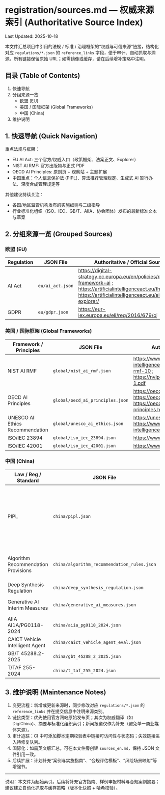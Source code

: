 # registration/sources.md — 权威来源索引 (Authoritative Source Index)

Last Updated: 2025-10-18

本文件汇总项目中引用的法规 / 标准 / 治理框架的“权威与可信来源”链接，结构化对应 `regulations/*.json` 的 `reference_links` 字段，便于审计、自动抓取与溯源。所有链接保留原始 URL；如需镜像或缓存，请在后续增补策略中注明。

## 目录 (Table of Contents)
1. 快速导航
2. 分组来源一览
	- 欧盟 (EU)
	- 美国 / 国际框架 (Global Frameworks)
	- 中国 (China)
3. 维护说明

## 1. 快速导航 (Quick Navigation)
重点法规与框架：
- EU AI Act: 三个官方/权威入口（政策框架、法案正文、Explorer）
- NIST AI RMF: 官方出版物与正式 PDF
- OECD AI Principles: 原则页 + 观察站 + 主题扩展
- 中国重点：个人信息保护法 (PIPL)、算法推荐管理规定、生成式 AI 暂行办法、深度合成管理规定等

其他建议持续关注：
- 各国/地区监管机构发布的实施细则与二级指导
- 行业标准化组织（ISO、IEC、GB/T、AIIA、协会团体）发布的最新标准文本与草案

## 2. 分组来源一览 (Grouped Sources)

### 欧盟 (EU)
| Regulation | JSON File | Authoritative / Official Sources |
|------------|-----------|----------------------------------|
| AI Act | `eu/ai_act.json` | https://digital-strategy.ec.europa.eu/en/policies/regulatory-framework-ai ; https://artificialintelligenceact.eu/the-act/ ; https://artificialintelligenceact.eu/ai-act-explorer/ |
| GDPR | `eu/gdpr.json` | https://eur-lex.europa.eu/eli/reg/2016/679/oj |

### 美国 / 国际框架 (Global Frameworks)
| Framework / Principles | JSON File | Authoritative / Official Sources |
|------------------------|-----------|----------------------------------|
| NIST AI RMF | `global/nist_ai_rmf.json` | https://www.nist.gov/publications/artificial-intelligence-risk-management-framework-ai-rmf-10 ; https://nvlpubs.nist.gov/nistpubs/ai/nist.ai.100-1.pdf |
| OECD AI Principles | `global/oecd_ai_principles.json` | https://oecd.ai/en/ai-principles ; https://oecd.ai/ ; https://oecd.org/en/topics/sub-issues/ai-principles.html |
| UNESCO AI Ethics Recommendation | `global/unesco_ai_ethics.json` | https://unesdoc.unesco.org/ ; https://www.unesco.org/en/artificial-intelligence/recommendation-ethics |
| ISO/IEC 23894 | `global/iso_iec_23894.json` | https://www.iso.org/standard/77304.html |
| ISO/IEC 42001 | `global/iso_iec_42001.json` | https://www.iso.org/standard/81230.html |

### 中国 (China)
| Law / Reg / Standard | JSON File | Authoritative / Official Sources |
|----------------------|-----------|----------------------------------|
| PIPL | `china/pipl.json` | https://www.cac.gov.cn/ ; http://en.npc.gov.cn.cdurl.cn/2021-12/29/c_694559.htm ; https://digichina.stanford.edu/work/translation-personal-information-protection-law-of-the-peoples-republic-of-china-effective-nov-1-2021/ ; https://iapp.org/resources/article/personal-information-protection-law-peoples-republic-of-china-english-translation/ |
| Algorithm Recommendation Provisions | `china/algorithm_recommendation_rules.json` | https://www.cac.gov.cn/ ; https://digichina.stanford.edu/work/translation-internet-information-service-algorithmic-recommendation-management-provisions-effective-march-1-2022/ |
| Deep Synthesis Regulation | `china/deep_synthesis_regulation.json` | https://www.cac.gov.cn/ ; https://digichina.stanford.edu/ |
| Generative AI Interim Measures | `china/generative_ai_measures.json` | https://www.cac.gov.cn/ ; https://digichina.stanford.edu/ ; https://www.dataguidance.com/ |
| AIIA AI1A/PG0118-2024 | `china/aiia_pg0118_2024.json` | https://www.aiiaorg.cn/ |
| CAICT Vehicle Intelligent Agent | `china/caict_vehicle_agent_eval.json` | https://www.caict.ac.cn/ |
| GB/T 45288.2-2025 | `china/gbt_45288_2_2025.json` | https://openstd.samr.gov.cn/ |
| T/TAF 255-2024 | `china/t_taf_255_2024.json` | https://www.ttia.org.cn/ |

## 3. 维护说明 (Maintenance Notes)
1. 变更流程：新增或更新来源时，同步修改对应 `regulations/*.json` 的 `reference_links` 并在提交信息中注明来源类别。
2. 链接类型：优先使用官方网站原始发布页；其次为权威翻译（如 DigiChina）、摘要与标准化组织索引；新闻报道仅作为补充（避免单一商业媒体来源）。
3. 审计追踪：CI 中可添加脚本定期校验表中链接可访问性与状态码；失效链接进入待修复队列。
4. 国际化：如需英文版汇总，可在本文件旁创建 `sources_en.md`，保持 JSON 文件引用一致。
5. 后续扩展：计划补充“案例与实施指南”、“合规评估模板”、“风险场景映射”等增强节。

---
说明：本文件为起始索引。后续将补充官方指南、样例申报材料与合规案例摘要；建议建立自动化抓取与缓存策略（版本化快照 + 哈希校验）。
